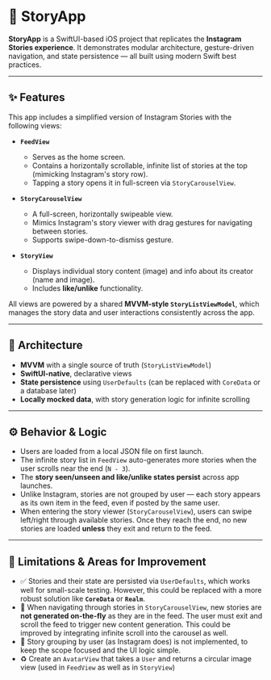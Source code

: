 # 📸 StoryApp

**StoryApp** is a SwiftUI-based iOS project that replicates the **Instagram Stories experience**. It demonstrates modular architecture, gesture-driven navigation, and state persistence — all built using modern Swift best practices.

---

## ✨ Features

This app includes a simplified version of Instagram Stories with the following views:

- **`FeedView`**
  - Serves as the home screen.
  - Contains a horizontally scrollable, infinite list of stories at the top (mimicking Instagram's story row).
  - Tapping a story opens it in full-screen via `StoryCarouselView`.

- **`StoryCarouselView`**
  - A full-screen, horizontally swipeable view.
  - Mimics Instagram's story viewer with drag gestures for navigating between stories.
  - Supports swipe-down-to-dismiss gesture.
  
- **`StoryView`**
  - Displays individual story content (image) and info about its creator (name and image).
  - Includes **like/unlike** functionality.

All views are powered by a shared **MVVM-style `StoryListViewModel`**, which manages the story data and user interactions consistently across the app.

---

## 🧠 Architecture

- **MVVM** with a single source of truth (`StoryListViewModel`)
- **SwiftUI-native**, declarative views
- **State persistence** using `UserDefaults` (can be replaced with `CoreData` or a database later)
- **Locally mocked data**, with story generation logic for infinite scrolling

---

## ⚙️ Behavior & Logic

- Users are loaded from a local JSON file on first launch.
- The infinite story list in `FeedView` auto-generates more stories when the user scrolls near the end (`N - 3`).
- The **story seen/unseen and like/unlike states persist** across app launches.
- Unlike Instagram, stories are not grouped by user — each story appears as its own item in the feed, even if posted by the same user.
- When entering the story viewer (`StoryCarouselView`), users can swipe left/right through available stories. Once they reach the end, no new stories are loaded **unless** they exit and return to the feed.

---

## 🚧 Limitations & Areas for Improvement

- ✅ Stories and their state are persisted via `UserDefaults`, which works well for small-scale testing. However, this could be replaced with a more robust solution like **`CoreData`** or **`Realm`**.
- 🚫 When navigating through stories in `StoryCarouselView`, new stories are **not generated on-the-fly** as they are in the feed. The user must exit and scroll the feed to trigger new content generation. This could be improved by integrating infinite scroll into the carousel as well.
- 👥 Story grouping by user (as Instagram does) is not implemented, to keep the scope focused and the UI logic simple.
- ♻️ Create an `AvatarView` that takes a `User` and returns a circular image view (used in `FeedView` as well as in `StoryView`)

